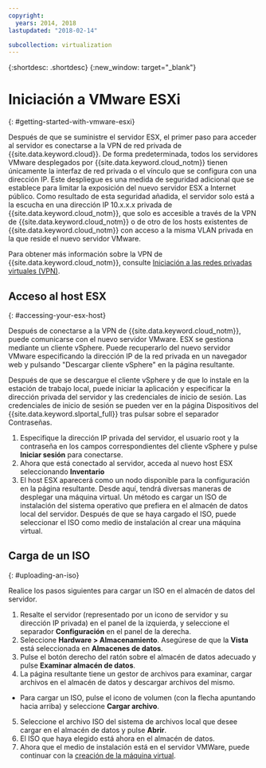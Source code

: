 ```yaml
---
copyright:
  years: 2014, 2018
lastupdated: "2018-02-14"

subcollection: virtualization
---
```

{:shortdesc: .shortdesc}
{:new_window: target="_blank"}

# Iniciación a VMware ESXi
{: #getting-started-with-vmware-esxi}

Después de que se suministre el servidor ESX, el primer paso para acceder al servidor es conectarse a la VPN de red privada de
{{site.data.keyword.cloud}}. De forma predeterminada, todos los servidores VMware desplegados por
{{site.data.keyword.cloud_notm}} tienen únicamente la interfaz de red privada o el vínculo que se configura con una dirección IP. Este despliegue es una medida de seguridad adicional que se establece para limitar la exposición del nuevo servidor ESX a Internet público. Como resultado de esta seguridad añadida, el servidor solo está a la escucha en una dirección IP 10.x.x.x privada de
{{site.data.keyword.cloud_notm}}, que solo es accesible a través de la VPN de
{{site.data.keyword.cloud_notm}} o de otro de los hosts existentes de {{site.data.keyword.cloud_notm}} con acceso a la misma VLAN privada en la que reside el nuevo servidor VMware.

Para obtener más información sobre la VPN de {{site.data.keyword.cloud_notm}}, consulte
[Iniciación a las redes privadas virtuales (VPN)](/docs/infrastructure/iaas-vpn?topic=VPN-getting-started-with-virtual-private-networking-vpn-).

## Acceso al host ESX
{: #accessing-your-esx-host}

Después de conectarse a la VPN de {{site.data.keyword.cloud_notm}}, puede comunicarse con el nuevo servidor VMware. ESX se gestiona mediante un cliente vSphere. Puede recuperarlo del nuevo servidor VMware especificando la dirección IP de la red privada en un navegador web y pulsando "Descargar cliente vSphere" en la página resultante.

Después de que se descargue el cliente vSphere y de que lo instale en la estación de trabajo local, puede iniciar la aplicación y especificar la dirección privada del servidor y las credenciales de inicio de sesión. Las credenciales de inicio de sesión se pueden ver en la página Dispositivos del {{site.data.keyword.slportal_full}} tras pulsar sobre el separador Contraseñas.

1. Especifique la dirección IP privada del servidor, el usuario root y la contraseña en los campos correspondientes del cliente vSphere y pulse **Iniciar sesión** para conectarse.
2. Ahora que está conectado al servidor, acceda al nuevo host ESX seleccionando **Inventario**
3. El host ESX aparecerá como un nodo disponible para la configuración en la página resultante. Desde aquí, tendrá diversas maneras de desplegar una máquina virtual. Un método es cargar un ISO de instalación del sistema operativo que prefiera en el almacén de datos local del servidor. Después de que se haya cargado el ISO, puede seleccionar el ISO como medio de instalación al crear una máquina virtual.  

## Carga de un ISO
{: #uploading-an-iso}

Realice los pasos siguientes para cargar un ISO en el almacén de datos del servidor.

1. Resalte el servidor (representado por un icono de servidor y su dirección IP privada) en el panel de la izquierda, y seleccione el separador **Configuración** en el panel de la derecha.
2. Seleccione **Hardware > Almacenamiento**. Asegúrese de que la **Vista** está seleccionada en
**Almacenes de datos**.
3. Pulse el botón derecho del ratón sobre el almacén de datos adecuado y pulse **Examinar almacén de datos**.
4. La página resultante tiene un gestor de archivos para examinar, cargar archivos en el almacén de datos y descargar archivos del mismo.  
  * Para cargar un ISO, pulse el icono de volumen (con la flecha apuntando hacia arriba) y seleccione **Cargar archivo**.
5. Seleccione el archivo ISO del sistema de archivos local que desee cargar en el almacén de datos y pulse **Abrir**.
6. El ISO que haya elegido está ahora en el almacén de datos.
7. Ahora que el medio de instalación está en el servidor VMWare, puede continuar con la
[creación de la máquina virtual](/docs/infrastructure/vmware?topic=VMware-creating-a-vmware-esx-virtual-machine).
